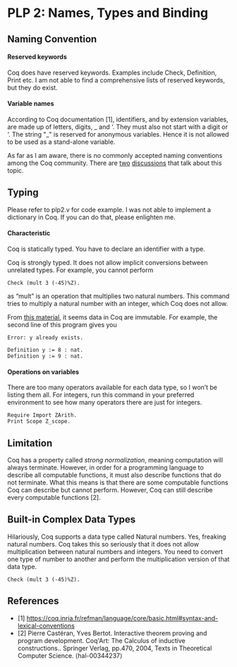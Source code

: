 # PLP 2: Names, Types and Binding

## Naming Convention

#### Reserved keywords

Coq does have reserved keywords. Examples include Check, Definition, Print etc. I am not able to find a comprehensive lists of reserved keywords, but they do exist.

#### Variable names

According to Coq documentation [1], identifiers, and by extension variables, are made up of letters, digits, _ and ‘. They must also not start with a digit or ‘. 
The string "_" is reserved for anonymous variables. Hence it is not allowed to be used as a stand-alone variable.

As far as I am aware, there is no commonly accepted naming conventions among the Coq community. There are [two](https://github.com/coq/stdlib2/issues/2) [discussions](https://www.reddit.com/r/Coq/comments/mdhp1y/naming_conventions/) that talk about this topic.

## Typing

Please refer to plp2.v for code example. I was not able to implement a dictionary in Coq. If you can do that, please enlighten me.

#### Characteristic

Coq is statically typed. You have to declare an identifier with a type.

Coq is strongly typed. It does not allow implicit conversions between unrelated types. For example, you cannot perform 
```coq 
Check (mult 3 (-45)%Z).
```
as “mult” is an operation that multiplies two natural numbers. This command tries to multiply a natural number with an integer, which Coq does not allow.

From [this material](https://softwarefoundations.cis.upenn.edu/plf-current/References.html), it seems data in Coq are immutable. For example, the second line of this program gives you 
```coq
Error: y already exists.
```

```coq
Definition y := 8 : nat.
Definition y := 9 : nat.
```

#### Operations on variables
There are too many operators available for each data type, so I won’t be listing them all. 
For integers, run this command in your preferred environment to see how many operators there are just for integers.

```coq
Require Import ZArith.
Print Scope Z_scope.
```

## Limitation

Coq has a property called *strong normalization*, meaning computation will always terminate. 
However, in order for a programming language to describe all computable functions, it must also describe functions that do not terminate.
What this means is that there are some computable functions Coq can describe but cannot perform. However, Coq can still describe every computable functions [2].

## Built-in Complex Data Types

Hilariously, Coq supports a data type called Natural numbers. Yes, freaking natural numbers.
Coq takes this so seriously that it does not allow multiplication between natural numbers and integers. 
You need to convert one type of number to another and perform the multiplication version of that data type.
```coq 
Check (mult 3 (-45)%Z).
```

## References
<ul>
  <li> [1] <a href="url">https://coq.inria.fr/refman/language/core/basic.html#syntax-and-lexical-conventions</a></li>
  <li> [2] Pierre Castéran, Yves Bertot. Interactive theorem proving and program development. Coq'Art: The Calculus of inductive constructions.. Springer Verlag, pp.470, 2004, Texts in Theoretical Computer Science. ⟨hal-00344237⟩</li>
</ul>
